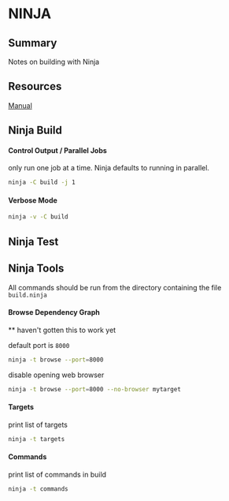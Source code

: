 # NINJA

## Summary

Notes on building with Ninja

## Resources

[Manual](https://ninja-build.org/manual.html)

## Ninja Build

#### Control Output / Parallel Jobs

only run one job at a time. Ninja defaults to running in parallel.

```bash
ninja -C build -j 1
```

#### Verbose Mode

```bash
ninja -v -C build
```

## Ninja Test

## Ninja Tools

All commands should be run from the directory containing the file `build.ninja`

#### Browse Dependency Graph

\*\* haven't gotten this to work yet

default port is `8000`

```bash
ninja -t browse --port=8000
```

disable opening web browser

```bash
ninja -t browse --port=8000 --no-browser mytarget
```

#### Targets

print list of targets

```bash
ninja -t targets
```

#### Commands

print list of commands in build

```bash
ninja -t commands
```
